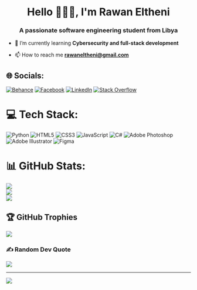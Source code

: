 <h1 align="center">Hello 🙋🏻‍♀️, I'm Rawan Eltheni</h1>
<h3 align="center">A passionate software engineering student from Libya</h3>

- 🌱 I’m currently learning **Cybersecurity and full-stack development**

- 📫 How to reach me **rawaneltheni@gmail.com**

## 🌐 Socials:
[![Behance](https://img.shields.io/badge/Behance-1769ff?logo=behance&logoColor=white)](https://behance.net/rawaneltheni) [![Facebook](https://img.shields.io/badge/Facebook-%231877F2.svg?logo=Facebook&logoColor=white)](https://facebook.com/rawaneltheni) [![LinkedIn](https://img.shields.io/badge/LinkedIn-%230077B5.svg?logo=linkedin&logoColor=white)](https://linkedin.com/in/https://www.linkedin.com/in/rawan-eltheni-61a5971ba?utm_source=share&utm_campaign=share_via&utm_content=profile&utm_medium=ios_app) [![Stack Overflow](https://img.shields.io/badge/-Stackoverflow-FE7A16?logo=stack-overflow&logoColor=white)](https://stackoverflow.com/users/rawan-eltheni) 

# 💻 Tech Stack:
![Python](https://img.shields.io/badge/python-3670A0?style=for-the-badge&logo=python&logoColor=ffdd54) ![HTML5](https://img.shields.io/badge/html5-%23E34F26.svg?style=for-the-badge&logo=html5&logoColor=white) ![CSS3](https://img.shields.io/badge/css3-%231572B6.svg?style=for-the-badge&logo=css3&logoColor=white) ![JavaScript](https://img.shields.io/badge/javascript-%23323330.svg?style=for-the-badge&logo=javascript&logoColor=%23F7DF1E) ![C#](https://img.shields.io/badge/c%23-%23239120.svg?style=for-the-badge&logo=csharp&logoColor=white) ![Adobe Photoshop](https://img.shields.io/badge/adobe%20photoshop-%2331A8FF.svg?style=for-the-badge&logo=adobe%20photoshop&logoColor=white) ![Adobe Illustrator](https://img.shields.io/badge/adobe%20illustrator-%23FF9A00.svg?style=for-the-badge&logo=adobe%20illustrator&logoColor=white) ![Figma](https://img.shields.io/badge/figma-%23F24E1E.svg?style=for-the-badge&logo=figma&logoColor=white)
# 📊 GitHub Stats:
![](https://github-readme-stats.vercel.app/api?username=rawaneltheni&theme=tokyonight&hide_border=true&include_all_commits=false&count_private=true)<br/>
![](https://github-readme-streak-stats.herokuapp.com/?user=rawaneltheni&theme=tokyonight&hide_border=true)<br/>
![](https://github-readme-stats.vercel.app/api/top-langs/?username=rawaneltheni&theme=tokyonight&hide_border=true&include_all_commits=false&count_private=true&layout=compact)

## 🏆 GitHub Trophies
![](https://github-profile-trophy.vercel.app/?username=rawaneltheni&theme=tokyonight&no-frame=true&no-bg=true&margin-w=4)

### ✍️ Random Dev Quote
![](https://quotes-github-readme.vercel.app/api?type=vetical&theme=tokyonight)

---
[![](https://visitcount.itsvg.in/api?id=rawaneltheni&icon=7&color=6)](https://visitcount.itsvg.in)

<!-- Proudly created with GPRM ( https://gprm.itsvg.in ) -->
